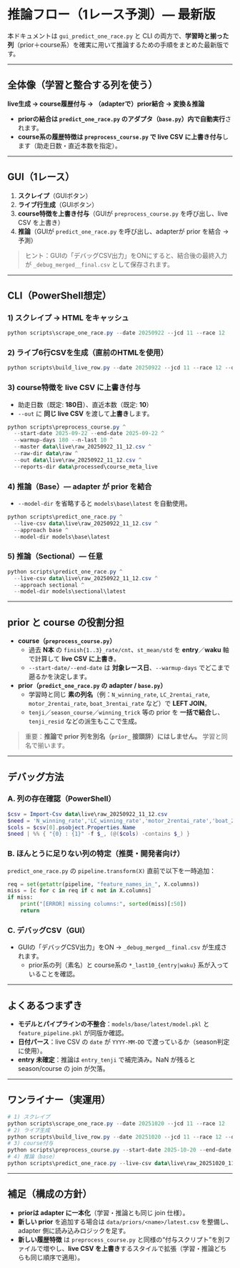 # 推論フロー（1レース予測）— 最新版

本ドキュメントは `gui_predict_one_race.py` と CLI の両方で、**学習時と揃った列**（prior＋course系）を確実に用いて推論するための手順をまとめた最新版です。

---

## 全体像（学習と整合する列を使う）
**live生成 → course履歴付与 → （adapterで）prior結合 → 変換＆推論**

- **priorの結合は `predict_one_race.py` のアダプタ（`base.py`）内で自動実行**されます。
- **course系の履歴特徴は `preprocess_course.py` で live CSV に上書き付与**します（助走日数・直近本数を指定）。

---

## GUI（1レース）
1. **スクレイプ**（GUIボタン）
2. **ライブ行生成**（GUIボタン）
3. **course特徴を上書き付与**（GUIが `preprocess_course.py` を呼び出し、live CSV を上書き）
4. **推論**（GUIが `predict_one_race.py` を呼び出し、adapterが prior を結合 → 予測）

> ヒント：GUIの「デバッグCSV出力」をONにすると、結合後の最終入力が `_debug_merged__final.csv` として保存されます。

---

## CLI（PowerShell想定）
### 1) スクレイプ → HTML をキャッシュ
```powershell
python scripts\scrape_one_race.py --date 20250922 --jcd 11 --race 12
```

### 2) ライブ6行CSVを生成（直前のHTMLを使用）
```powershell
python scripts\build_live_row.py --date 20250922 --jcd 11 --race 12 --out data\live\raw_20250922_11_12.csv
```

### 3) course特徴を live CSV に上書き付与
- 助走日数（既定: **180日**）、直近本数（既定: **10**）
- `--out` に **同じ live CSV** を渡して**上書き**します。
```powershell
python scripts\preprocess_course.py ^
  --start-date 2025-09-22 --end-date 2025-09-22 ^
  --warmup-days 180 --n-last 10 ^
  --master data\live\raw_20250922_11_12.csv ^
  --raw-dir data\raw ^
  --out data\live\raw_20250922_11_12.csv ^
  --reports-dir data\processed\course_meta_live
```

### 4) 推論（Base）— adapter が prior を結合
- `--model-dir` を省略すると `models\base\latest` を自動使用。
```powershell
python scripts\predict_one_race.py ^
  --live-csv data\live\raw_20250922_11_12.csv ^
  --approach base ^
  --model-dir models\base\latest
```

### 5) 推論（Sectional）— 任意
```powershell
python scripts\predict_one_race.py ^
  --live-csv data\live\raw_20250922_11_12.csv ^
  --approach sectional ^
  --model-dir models\sectional\latest
```

---

## prior と course の役割分担
- **course（`preprocess_course.py`）**
  - 過去 **N本** の `finish{1..3}_rate/cnt`、`st_mean/std` を **entry**／**waku** 軸で計算して **live CSV に上書き**。
  - `--start-date/--end-date` は **対象レース日**、`--warmup-days` でどこまで遡るかを決定します。
- **prior（`predict_one_race.py` の adapter / `base.py`）**
  - 学習時と同じ **素の列名**（例：`N_winning_rate`, `LC_2rentai_rate`, `motor_2rentai_rate`, `boat_3rentai_rate` など）で **LEFT JOIN**。
  - `tenji`／`season_course`／`winning_trick` 等の prior を **一括で結合**し、`tenji_resid` などの派生もここで生成。

> 重要：**推論で prior 列を別名（`prior_` 接頭辞）にはしません。** 学習と同名で揃います。

---

## デバッグ方法
### A. 列の存在確認（PowerShell）
```powershell
$csv = Import-Csv data\live\raw_20250922_11_12.csv
$need = 'N_winning_rate','LC_winning_rate','motor_2rentai_rate','boat_2rentai_rate'
$cols = $csv[0].psobject.Properties.Name
$need | %% { "{0} : {1}" -f $_, (@($cols) -contains $_) }
```

### B. ほんとうに足りない列の特定（推奨・開発者向け）
`predict_one_race.py` の `pipeline.transform(X)` 直前で以下を一時追加：
```python
req = set(getattr(pipeline, "feature_names_in_", X.columns))
miss = [c for c in req if c not in X.columns]
if miss:
    print("[ERROR] missing columns:", sorted(miss)[:50])
    return
```

### C. デバッグCSV（GUI）
- GUIの「デバッグCSV出力」をON → `_debug_merged__final.csv` が生成されます。
  - prior系の列（素名）と course系の `*_last10_{entry|waku}` 系が入っていることを確認。

---

## よくあるつまずき
- **モデルとパイプラインの不整合**：`models/base/latest/model.pkl` と `feature_pipeline.pkl` が同版か確認。
- **日付パース**：live CSV の `date` が `YYYY-MM-DD` で渡っているか（season判定に使用）。
- **entry 未確定**：推論は `entry_tenji` で補完済み。NaN が残ると season/course の join が欠落。

---

## ワンライナー（実運用）
```powershell
# 1) スクレイプ
python scripts\scrape_one_race.py --date 20251020 --jcd 11 --race 12
# 2) ライブ生成
python scripts\build_live_row.py --date 20251020 --jcd 11 --race 12 --out data\live\raw_20251020_11_12.csv
# 3) course付与
python scripts\preprocess_course.py --start-date 2025-10-20 --end-date 2025-10-20 --warmup-days 180 --n-last 10 --master data\live\raw_20251020_11_12.csv --raw-dir data\raw --out data\live\raw_20251020_11_12.csv --reports-dir data\processed\course_meta_live
# 4) 推論（base）
python scripts\predict_one_race.py --live-csv data\live\raw_20251020_11_12.csv --approach base --model-dir models\base\latest
```

---

## 補足（構成の方針）
- **priorは adapter に一本化**（学習・推論とも同じ join 仕様）。
- **新しい prior** を追加する場合は `data/priors/<name>/latest.csv` を整備し、adapter 側に読み込みロジックを足す。
- **新しい履歴特徴** は `preprocess_course.py` と同様の“付与スクリプト”を別ファイルで増やし、**live CSV を上書き**するスタイルで拡張（学習・推論どちらも同じ順序で適用）。
